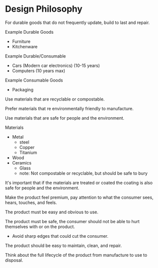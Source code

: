 # Design Philosophy

For durable goods that do not frequently update, build to last and repair.

Example Durable Goods

- Furniture
- Kitchenware

Example Durable/Consumable

- Cars (Modern car electronics) (10-15 years)
- Computers (10 years max)

Example Consumable Goods

- Packaging



Use materials that are recyclable or compostable.

Prefer materials that re environmentally friendly to manufacture.

Use materials that are safe for people and the environment.

Materials

- Metal
    - steel
    - Copper
    - Titanium
- Wood
- Ceramics
    - Glass
    - note: Not compostable or recyclable, but should be safe to bury

It's important that if the materials are treated or coated the coating is also safe for people and the environment.

Make the product feel premium, pay attention to what the consumer sees, hears, touches, and feels.

The product must be easy and obvious to use.

The product must be safe, the consumer should not be able to hurt themselves with or on the product.

- Avoid sharp edges that could cut the consumer.


The product should be easy to maintain, clean, and repair.

Think about the full lifecycle of the product from manufacture to use to disposal.
